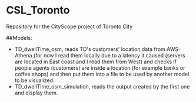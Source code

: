 # CSL_Toronto
Repository for the CityScope project of Toronto City

##Models:
- TD_dwellTime_osm, reads TD's customers' location data from AWS-Athena (for now I read them locally due to a latency it caused (servers are located in East coast and I read them from West) and checks if people agents (customers) are inside a location (for example banks or coffee shops) and then put them into a file to be used by another model to be visualized. 
- TD_dwellTime_osm_simulation, reads the output created by the first one and display them. 
